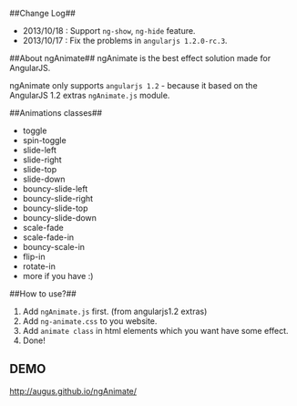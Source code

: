 ##Change Log##

- 2013/10/18 : Support `ng-show`, `ng-hide` feature.
- 2013/10/17 : Fix the problems in `angularjs 1.2.0-rc.3`.

##About ngAnimate##
ngAnimate is the best effect solution made for AngularJS.

ngAnimate only supports `angularjs 1.2` - because it based on the AngularJS 1.2 extras `ngAnimate.js` module.

##Animations classes##
- toggle
- spin-toggle
- slide-left
- slide-right
- slide-top
- slide-down
- bouncy-slide-left
- bouncy-slide-right
- bouncy-slide-top
- bouncy-slide-down
- scale-fade
- scale-fade-in
- bouncy-scale-in
- flip-in
- rotate-in
- more if you have :)

##How to use?##
1. Add `ngAnimate.js` first. (from angularjs1.2 extras)
2. Add `ng-animate.css` to you website.
3. Add `animate class` in html elements which you want have some effect.
4. Done!

## DEMO ##
http://augus.github.io/ngAnimate/

